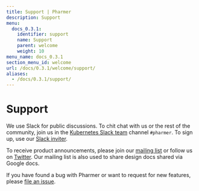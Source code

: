 ```yaml
---
title: Support | Pharmer
description: Support
menu:
  docs_0.3.1:
    identifier: support
    name: Support
    parent: welcome
    weight: 10
menu_name: docs_0.3.1
section_menu_id: welcome
url: /docs/0.3.1/welcome/support/
aliases:
  - /docs/0.3.1/support/
---
```


# Support

We use Slack for public discussions. To chit chat with us or the rest of the community, join us in the [Kubernetes Slack team](https://kubernetes.slack.com/messages/C81LSKMPE/details/) channel `#pharmer`. To sign up, use our [Slack inviter](http://slack.kubernetes.io/).

To receive product announcements, please join our [mailing list](https://groups.google.com/forum/#!forum/pharmer) or follow us on [Twitter](https://twitter.com/AppsCodeHQ). Our mailing list is also used to share design docs shared via Google docs.

If you have found a bug with Pharmer or want to request for new features, please [file an issue](https://github.com/pharmer/pharmer/issues/new).